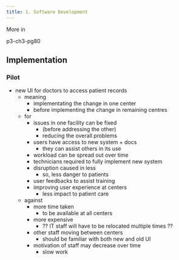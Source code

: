 ```yaml
---
title: 1. Software Development
---
```


More in

p3-ch3-pg80


## Implementation

### Pilot

- new UI for doctors to access patient records
    - meaning
        - implementating the change in one center
        - before implementing the change in remaining centres
    - for
        - issues in one facility can be fixed 
            - (before addressing the other)
            - reducing the overall problems
        - users have access to new system + docs
            - they can assist others in its use
        - workload can be spread out over time
        - technicians required to fully implement new system
        - disruption caused in less
            - so, less danger to patients
        - user feedbacks to assist training
        - improving user experience at centers 
            - less impact to patient care
    - against
        - more time taken
            - to be available at all centers
        - more expensive
            - ?? IT staff will have to be relocated multiple times ??  
        - other staff moving between centers
            - should be familiar with both new and old UI
        - motivation of staff may decrease over time
            - slow work 